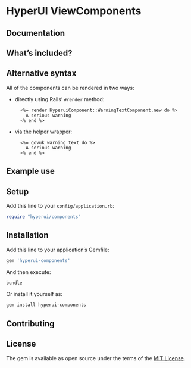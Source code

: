 # HyperUI ViewComponents


## Documentation


## What’s included?


## Alternative syntax

All of the components can be rendered in two ways:

* directly using Rails’ `#render` method:

  ```erb
    <%= render HyperuiComponent::WarningTextComponent.new do %>
      A serious warning
    <% end %>
  ```

* via the helper wrapper:

  ```erb
    <%= govuk_warning_text do %>
      A serious warning
    <% end %>
  ```



## Example use


## Setup

Add this line to your `config/application.rb`:

```ruby
require "hyperui/components"
```


## Installation

Add this line to your application’s Gemfile:

```ruby
gem 'hyperui-components'
```

And then execute:

```sh
bundle
```

Or install it yourself as:

```sh
gem install hyperui-components
```

## Contributing

## License

The gem is available as open source under the terms of the [MIT License](https://opensource.org/licenses/MIT).
